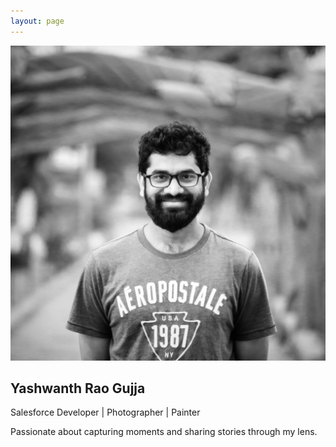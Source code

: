 ```yaml
---
layout: page
---
```

<head>
    <link rel="stylesheet" href="{{ '/assets/css/about.css' | relative_url }}">
</head>

<div class="about-container">
  <img src="/assets/images/yash-profile.jpg" alt="Profile Picture"  class="profile-pic">
  <h2>Yashwanth Rao Gujja</h2>
  <p>Salesforce Developer | Photographer | Painter</p>
  <p>Passionate about capturing moments and sharing stories through my lens.</p>
</div>